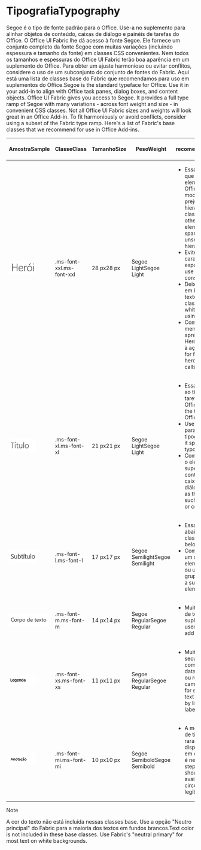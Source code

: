 # <a name="typography"></a><span data-ttu-id="ec6f3-101">Tipografia</span><span class="sxs-lookup"><span data-stu-id="ec6f3-101">Typography</span></span>

<span data-ttu-id="ec6f3-p101">Segoe é o tipo de fonte padrão para o Office. Use-a no suplemento para alinhar objetos de conteúdo, caixas de diálogo e painéis de tarefas do Office. O Office UI Fabric lhe dá acesso à fonte Segoe. Ele fornece um conjunto completo da fonte Segoe com muitas variações (incluindo espessura e tamanho da fonte) em classes CSS convenientes. Nem todos os tamanhos e espessuras do Office UI Fabric terão boa aparência em um suplemento do Office. Para obter um ajuste harmonioso ou evitar conflitos, considere o uso de um subconjunto do conjunto de fontes do Fabric. Aqui está uma lista de classes base do Fabric que recomendamos para uso em suplementos do Office.</span><span class="sxs-lookup"><span data-stu-id="ec6f3-p101">Segoe is the standard typeface for Office. Use it in your add-in to align with Office task panes, dialog boxes, and content objects. Office UI Fabric gives you access to Segoe. It provides a full type ramp of Segoe with many variations - across font weight and size - in convenient CSS classes. Not all Office UI Fabric sizes and weights will look great in an Office Add-in. To fit harmoniously or avoid conflicts, consider using a subset of the Fabric type ramp. Here's a list of Fabric's base classes that we recommend for use in Office Add-ins.</span></span>

|<span data-ttu-id="ec6f3-109">Amostra</span><span class="sxs-lookup"><span data-stu-id="ec6f3-109">Sample</span></span> |<span data-ttu-id="ec6f3-110">Classe</span><span class="sxs-lookup"><span data-stu-id="ec6f3-110">Class</span></span> |<span data-ttu-id="ec6f3-111">Tamanho</span><span class="sxs-lookup"><span data-stu-id="ec6f3-111">Size</span></span> |<span data-ttu-id="ec6f3-112">Peso</span><span class="sxs-lookup"><span data-stu-id="ec6f3-112">Weight</span></span> |<span data-ttu-id="ec6f3-113">Uso recomendado</span><span class="sxs-lookup"><span data-stu-id="ec6f3-113">Recommended Usage</span></span> |
|------ |----- |---- |------ |----------------- |
|![Imagem de Texto Hero](../images/add-in-typeramp-hero.png)|<span data-ttu-id="ec6f3-115">.ms-font-xxl</span><span class="sxs-lookup"><span data-stu-id="ec6f3-115">.ms-font-xxl</span></span> |<span data-ttu-id="ec6f3-116">28 px</span><span class="sxs-lookup"><span data-stu-id="ec6f3-116">28 px</span></span> | <span data-ttu-id="ec6f3-117">Segoe Light</span><span class="sxs-lookup"><span data-stu-id="ec6f3-117">Segoe Light</span></span> |<ul><li><span data-ttu-id="ec6f3-p102">Essa classe é maior do que todos os outros elementos tipográficos no Office. Use-a com moderação para não prejudicar o ajuste na hierarquia visual.</span><span class="sxs-lookup"><span data-stu-id="ec6f3-p102">This class is larger than all other typographic elements in Office. Use it sparingly to avoid unseating visual hierarchy.</span></span></li><li><span data-ttu-id="ec6f3-120">Evite o uso de cadeias de caracteres longas em espaços restritos.</span><span class="sxs-lookup"><span data-stu-id="ec6f3-120">Avoid use on long strings in constrained spaces.</span></span></li><li><span data-ttu-id="ec6f3-121">Deixe bastante espaço em branco ao redor do texto ao usar esta classe.</span><span class="sxs-lookup"><span data-stu-id="ec6f3-121">Provide ample whitespace around text using this class.</span></span></li><li><span data-ttu-id="ec6f3-122">Comumente usada para mensagens da tela de apresentação, elementos Hero ou outras chamadas à ação.</span><span class="sxs-lookup"><span data-stu-id="ec6f3-122">Commonly used for first run messages, hero elements, or other calls to action.</span></span></li></ul> |
|![Imagem de Texto Hero](../images/add-in-typeramp-title.png)|<span data-ttu-id="ec6f3-124">.ms-font-xl</span><span class="sxs-lookup"><span data-stu-id="ec6f3-124">.ms-font-xl</span></span> |<span data-ttu-id="ec6f3-125">21 px</span><span class="sxs-lookup"><span data-stu-id="ec6f3-125">21 px</span></span> |<span data-ttu-id="ec6f3-126">Segoe Light</span><span class="sxs-lookup"><span data-stu-id="ec6f3-126">Segoe Light</span></span> | <ul><li><span data-ttu-id="ec6f3-127">Essa classe corresponde ao título do painel de tarefas dos aplicativos do Office.</span><span class="sxs-lookup"><span data-stu-id="ec6f3-127">This class matches the task pane title of Office applications.</span></span></li><li><span data-ttu-id="ec6f3-128">Use-a com moderação para evitar uma hierarquia tipográfica monótona.</span><span class="sxs-lookup"><span data-stu-id="ec6f3-128">Use it sparingly to avoid a flat typographic hierarchy.</span></span></li><li><span data-ttu-id="ec6f3-129">Comumente usado como o elemento de nível superior, como títulos de conteúdo, página ou caixa de diálogo.</span><span class="sxs-lookup"><span data-stu-id="ec6f3-129">Commonly used as the top-level element such as dialog box, page, or content titles.</span></span></li></ul> |
|![Imagem de Texto Hero](../images/add-in-typeramp-subtitle.png)|<span data-ttu-id="ec6f3-131">.ms-font-l</span><span class="sxs-lookup"><span data-stu-id="ec6f3-131">.ms-font-l</span></span> |<span data-ttu-id="ec6f3-132">17 px</span><span class="sxs-lookup"><span data-stu-id="ec6f3-132">17 px</span></span> |<span data-ttu-id="ec6f3-133">Segoe Semilight</span><span class="sxs-lookup"><span data-stu-id="ec6f3-133">Segoe Semilight</span></span> | <ul><li><span data-ttu-id="ec6f3-134">Essa classe é a primeira abaixo de títulos.</span><span class="sxs-lookup"><span data-stu-id="ec6f3-134">This class is the first stop below titles.</span></span></li><li><span data-ttu-id="ec6f3-135">Comumente usada como um subtítulo, um elemento de navegação ou um cabeçalho de grupo.</span><span class="sxs-lookup"><span data-stu-id="ec6f3-135">Commonly used as a subtitle, navigation element, or group header.</span></span></li><ul> |
|![Imagem de Texto Hero](../images/add-in-typeramp-body.png)|<span data-ttu-id="ec6f3-137">.ms-font-m</span><span class="sxs-lookup"><span data-stu-id="ec6f3-137">.ms-font-m</span></span> |<span data-ttu-id="ec6f3-138">14 px</span><span class="sxs-lookup"><span data-stu-id="ec6f3-138">14 px</span></span> |<span data-ttu-id="ec6f3-139">Segoe Regular</span><span class="sxs-lookup"><span data-stu-id="ec6f3-139">Segoe Regular</span></span> |<ul><li><span data-ttu-id="ec6f3-140">Muito usada como corpo de texto dentro de suplementos.</span><span class="sxs-lookup"><span data-stu-id="ec6f3-140">Commonly used as body text within add-ins.</span></span></li><ul>|
|![Imagem de texto Hero](../images/add-in-typeramp-caption.png)|<span data-ttu-id="ec6f3-142">.ms-font-xs</span><span class="sxs-lookup"><span data-stu-id="ec6f3-142">.ms-font-xs</span></span> |<span data-ttu-id="ec6f3-143">11 px</span><span class="sxs-lookup"><span data-stu-id="ec6f3-143">11 px</span></span> | <span data-ttu-id="ec6f3-144">Segoe Regular</span><span class="sxs-lookup"><span data-stu-id="ec6f3-144">Segoe Regular</span></span> |<ul><li><span data-ttu-id="ec6f3-145">Muito usada em texto secundário ou terciário, como carimbos de data/hora, linhas, títulos ou rótulos de campo.</span><span class="sxs-lookup"><span data-stu-id="ec6f3-145">Commonly used for secondary or tertiary text such as timestamps, by lines, captions, or field labels.</span></span></li><ul>|
|![Imagem de texto Hero](../images/add-in-typeramp-annotation.png)|<span data-ttu-id="ec6f3-147">.ms-font-mi</span><span class="sxs-lookup"><span data-stu-id="ec6f3-147">.ms-font-mi</span></span> |<span data-ttu-id="ec6f3-148">10 px</span><span class="sxs-lookup"><span data-stu-id="ec6f3-148">10 px</span></span> |<span data-ttu-id="ec6f3-149">Segoe Semibold</span><span class="sxs-lookup"><span data-stu-id="ec6f3-149">Segoe Semibold</span></span> |<ul><li><span data-ttu-id="ec6f3-p103">A menor etapa no painel de tipos deve ser usada raramente. Está disponível para situações em que a legibilidade não é necessária.</span><span class="sxs-lookup"><span data-stu-id="ec6f3-p103">The smallest step in the type ramp should be used rarely. It's available for circumstances where legibility is not required.</span></span></li><ul>|

> [!NOTE]
> <span data-ttu-id="ec6f3-p104">A cor do texto não está incluída nessas classes base. Use a opção "Neutro principal" do Fabric para a maioria dos textos em fundos brancos.</span><span class="sxs-lookup"><span data-stu-id="ec6f3-p104">Text color is not included in these base classes. Use Fabric's "neutral primary" for most text on white backgrounds.</span></span>
